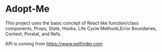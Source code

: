 # Adopt-Me


This project uses the basic concept of React like function/class components, Props, State, Hooks, Life Cycle Methods,Error Boundaries, Context, Poratal, and Refs.

API is coming from https://www.petfinder.com

